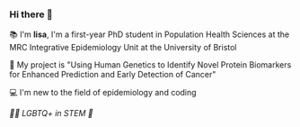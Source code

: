 ### Hi there 👋

📚 I'm <b>lisa</b>, I'm a first-year PhD student in Population Health Sciences at the MRC Integrative Epidemiology Unit at the University of Bristol 

🧬 My project is "Using Human Genetics to Identify Novel Protein Biomarkers for Enhanced Prediction and Early Detection of Cancer" 

💻 I'm new to the field of epidemiology and coding

<i> 🏳️‍🌈 LGBTQ+ in STEM 🔬 </i>


